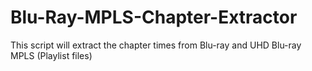 # Blu-Ray-MPLS-Chapter-Extractor
This script will extract the chapter times from Blu-ray and UHD Blu-ray MPLS (Playlist files)
